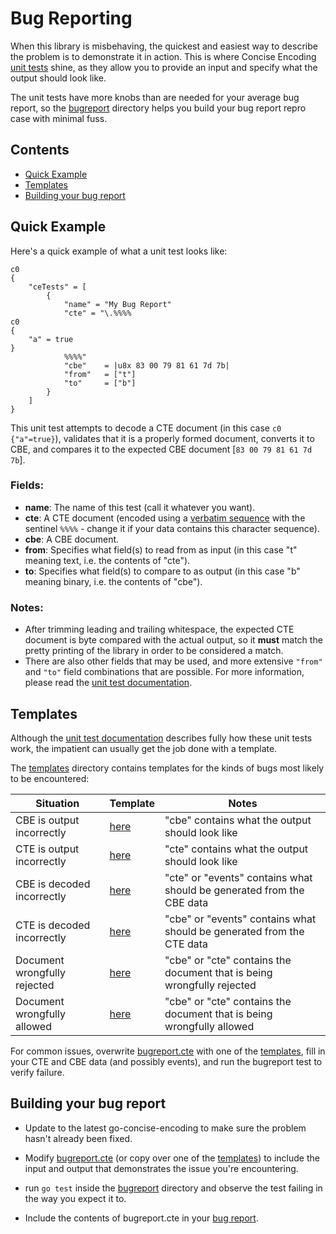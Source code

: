 Bug Reporting
=============

When this library is misbehaving, the quickest and easiest way to describe the problem is to demonstrate it in action. This is where Concise Encoding [unit tests](TESTING.md) shine, as they allow you to provide an input and specify what the output should look like.

The unit tests have more knobs than are needed for your average bug report, so the [bugreport](bugreport) directory helps you build your bug report repro case with minimal fuss.



Contents
--------

 * [Quick Example](#quick-example)
 * [Templates](#templates)
 * [Building your bug report](#building-your-bug-report)



Quick Example
-------------

Here's a quick example of what a unit test looks like:

```cte
c0
{
    "ceTests" = [
        {
            "name" = "My Bug Report"
            "cte" = "\.%%%%
c0
{
    "a" = true
}
            %%%%"
            "cbe"    = |u8x 83 00 79 81 61 7d 7b|
            "from"   = ["t"]
            "to"     = ["b"]
        }
    ]
}
```

This unit test attempts to decode a CTE document (in this case `c0 {"a"=true}`), validates that it is a properly formed document, converts it to CBE, and compares it to the expected CBE document [`83 00 79 81 61 7d 7b`].

### Fields:

 * **name**: The name of this test (call it whatever you want).
 * **cte**: A CTE document (encoded using a [verbatim sequence](https://github.com/kstenerud/concise-encoding/blob/master/cte-specification.md#verbatim-sequence) with the sentinel `%%%%` - change it if your data contains this character sequence).
 * **cbe**: A CBE document.
 * **from**: Specifies what field(s) to read from as input (in this case "t" meaning text, i.e. the contents of "cte").
 * **to**: Specifies what field(s) to compare to as output (in this case "b" meaning binary, i.e. the contents of "cbe").

### Notes:

 * After trimming leading and trailing whitespace, the expected CTE document is byte compared with the actual output, so it **must** match the pretty printing of the library in order to be considered a match.
 * There are also other fields that may be used, and more extensive `"from"` and `"to"` field combinations that are possible. For more information, please read the [unit test documentation](TESTING.md).



Templates
---------

Although the [unit test documentation](TESTING.md) describes fully how these unit tests work, the impatient can usually get the job done with a template.

The [templates](bugreport/templates) directory contains templates for the kinds of bugs most likely to be encountered:

| Situation                     | Template | Notes                                                                  |
| ----------------------------- | -------- | ---------------------------------------------------------------------- |
| CBE is output incorrectly     | [here](bugreport/templates/cbe_output_incorrect.cte)    | "cbe" contains what the output should look like                |
| CTE is output incorrectly     | [here](bugreport/templates/cte_output_incorrect.cte)    | "cte" contains what the output should look like                |
| CBE is decoded incorrectly    | [here](bugreport/templates/cbe_decoded_incorrectly.cte) | "cte" or "events" contains what should be generated from the CBE data   |
| CTE is decoded incorrectly    | [here](bugreport/templates/cte_decoded_incorrectly.cte) | "cbe" or "events" contains what should be generated from the CTE data   |
| Document wrongfully rejected  | [here](bugreport/templates/doc_wrongfully_rejected.cte) | "cbe" or "cte" contains the document that is being wrongfully rejected |
| Document wrongfully allowed   | [here](bugreport/templates/doc_wrongfully_allowed.cte)  | "cbe" or "cte" contains the document that is being wrongfully allowed  |

For common issues, overwrite [bugreport.cte](bugreport/bugreport.cte) with one of the [templates](bugreport/templates), fill in your CTE and CBE data (and possibly events), and run the bugreport test to verify failure.



Building your bug report
------------------------

- Update to the latest go-concise-encoding to make sure the problem hasn't already been fixed.

- Modify [bugreport.cte](bugreport/bugreport.cte) (or copy over one of the [templates](bugreport/templates)) to include the input and output that demonstrates the issue you're encountering.

- run `go test` inside the [bugreport](bugreport) directory and observe the test failing in the way you expect it to.

- Include the contents of bugreport.cte in your [bug report](https://github.com/kstenerud/go-concise-encoding/issues).
